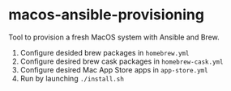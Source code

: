 # macos-ansible-provisioning
Tool to provision a fresh MacOS system with Ansible and Brew.

1. Configure desided brew packages in `homebrew.yml`
2. Configure desired brew cask packages in `homebrew-cask.yml`
3. Configure desired Mac App Store apps in `app-store.yml`
4. Run by launching `./install.sh`
